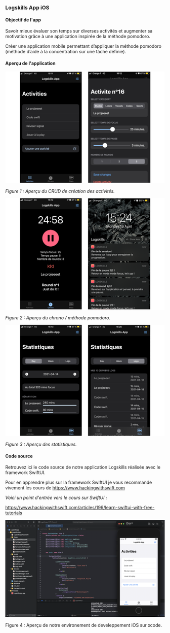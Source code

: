 ### Logskills App iOS

#### Objectif de l'app

Savoir mieux évaluer son temps sur diverses activités et augmenter sa motivation grâce à une application inspirée de la méthode pomodoro.

Créer une application mobile permettant d’appliquer la méthode pomodoro (méthode d’aide à la concentration sur une tâche définie).



#### Aperçu de l'application



![capt_log_1](captures/capt_log_1.png)

*Figure 1 : Aperçu du CRUD de création des activités.*



![capt_log_2](captures/capt_log_2.png)

*Figure 2 : Aperçu du chrono / méthode pomodoro.*



![capt_log_3](captures/capt_log_3.png)

*Figure 3 : Aperçu des statistiques.*



#### Code source

Retrouvez ici le code source de notre application Logskills réalisée avec le framework SwiftUI.

Pour en apprendre plus sur la framework SwiftUI je vous recommande vivement les cours de https://www.hackingwithswift.com

*Voici un point d'entrée vers le cours sur SwiftUI :*

https://www.hackingwithswift.com/articles/196/learn-swiftui-with-free-tutorials



![xcode_logskills](captures/xcode_logskills.png)

Figure 4 : Aperçu de notre environement de develeppement iOS sur xcode.



